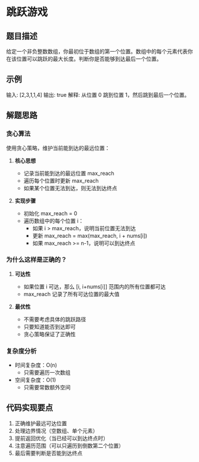 # 跳跃游戏

## 题目描述
给定一个非负整数数组，你最初位于数组的第一个位置。数组中的每个元素代表你在该位置可以跳跃的最大长度。判断你是否能够到达最后一个位置。

## 示例
输入: [2,3,1,1,4]
输出: true
解释: 从位置 0 跳到位置 1，然后跳到最后一个位置。

## 解题思路

### 贪心算法
使用贪心策略，维护当前能到达的最远位置：

1. **核心思想**
   - 记录当前能到达的最远位置 max_reach
   - 遍历每个位置时更新 max_reach
   - 如果某个位置无法到达，则无法到达终点

2. **实现步骤**
   - 初始化 max_reach = 0
   - 遍历数组中的每个位置 i：
     - 如果 i > max_reach，说明当前位置无法到达
     - 更新 max_reach = max(max_reach, i + nums[i])
     - 如果 max_reach >= n-1，说明可以到达终点

### 为什么这样是正确的？
1. **可达性**
   - 如果位置 i 可达，那么 [i, i+nums[i]] 范围内的所有位置都可达
   - max_reach 记录了所有可达位置的最大值

2. **最优性**
   - 不需要考虑具体的跳跃路径
   - 只要知道能否到达即可
   - 贪心策略保证了正确性

### 复杂度分析
- 时间复杂度：O(n)
  - 只需要遍历一次数组
- 空间复杂度：O(1)
  - 只需要常数额外空间

## 代码实现要点
1. 正确维护最远可达位置
2. 处理边界情况（空数组、单个元素）
3. 提前返回优化（当已经可以到达终点时）
4. 注意遍历范围（可以只遍历到倒数第二个位置）
5. 最后需要判断是否能到达终点 